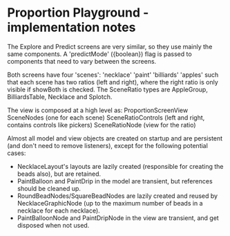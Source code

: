 # Proportion Playground - implementation notes

The Explore and Predict screens are very similar, so they use mainly the same components. A 'predictMode' ({boolean})
flag is passed to components that need to vary between the screens.

Both screens have four 'scenes':
  'necklace'
  'paint'
  'billiards'
  'apples'
such that each scene has two ratios (left and right), where the right ratio is only visible if showBoth is checked.
The SceneRatio types are AppleGroup, BilliardsTable, Necklace and Splotch.

The view is composed at a high level as:
ProportionScreenView
  SceneNodes (one for each scene)
    SceneRatioControls (left and right, contains controls like pickers)
      SceneRatioNode (view for the ratio)

Almost all model and view objects are created on startup and are persistent (and don't need to remove listeners), except for the following potential cases:

- NecklaceLayout's layouts are lazily created (responsible for creating the beads also), but are retained.
- PaintBalloon and PaintDrip in the model are transient, but references should be cleaned up.
- RoundBeadNodes/SquareBeadNodes are lazily created and reused by NecklaceGraphicNode (up to the maximum number of beads in a necklace for each necklace).
- PaintBalloonNode and PaintDripNode in the view are transient, and get disposed when not used.

